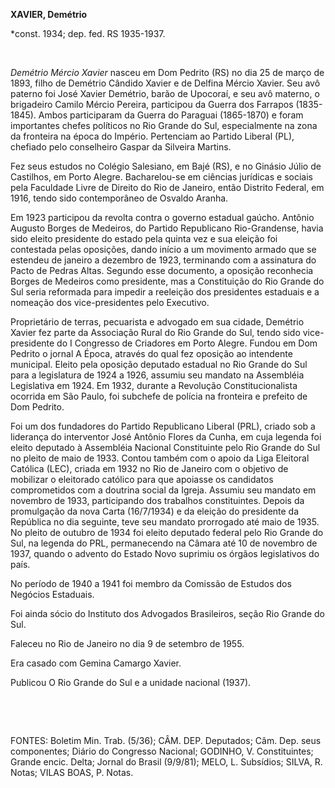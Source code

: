 **XAVIER, Demétrio**

\*const. 1934; dep. fed. RS 1935-1937.

 

*Demétrio Mércio Xavier* nasceu em Dom Pedrito (RS) no dia 25 de março
de 1893, filho de Demétrio Cândido Xavier e de Delfina Mércio Xavier.
Seu avô paterno foi José Xavier Demétrio, barão de Upocoraí, e seu avô
materno, o brigadeiro Camilo Mércio Pereira, participou da Guerra dos
Farrapos (1835-1845). Ambos participaram da Guerra do Paraguai
(1865-1870) e foram importantes chefes políticos no Rio Grande do Sul,
especialmente na zona da fronteira na época do Império. Pertenciam ao
Partido Liberal (PL), chefiado pelo conselheiro Gaspar da Silveira
Martins.

Fez seus estudos no Colégio Salesiano, em Bajé (RS), e no Ginásio Júlio
de Castilhos, em Porto Alegre. Bacharelou-se em ciências jurídicas e
sociais pela Faculdade Livre de Direito do Rio de Janeiro, então
Distrito Federal, em 1916, tendo sido contemporâneo de Osvaldo Aranha.

Em 1923 participou da revolta contra o governo estadual gaúcho. Antônio
Augusto Borges de Medeiros, do Partido Republicano Rio-Grandense, havia
sido eleito presidente do estado pela quinta vez e sua eleição foi
contestada pelas oposições, dando início a um movimento armado que se
estendeu de janeiro a dezembro de 1923, terminando com a assinatura do
Pacto de Pedras Altas. Segundo esse documento, a oposição reconhecia
Borges de Medeiros como presidente, mas a Constituição do Rio Grande do
Sul seria reformada para impedir a reeleição dos presidentes estaduais e
a nomeação dos vice-presidentes pelo Executivo.

Proprietário de terras, pecuarista e advogado em sua cidade, Demétrio
Xavier fez parte da Associação Rural do Rio Grande do Sul, tendo sido
vice-presidente do I Congresso de Criadores em Porto Alegre. Fundou em
Dom Pedrito o jornal A Época, através do qual fez oposição ao intendente
municipal. Eleito pela oposição deputado estadual no Rio Grande do Sul
para a legislatura de 1924 a 1926, assumiu seu mandato na Assembléia
Legislativa em 1924. Em 1932, durante a Revolução Constitucionalista
ocorrida em São Paulo, foi subchefe de polícia na fronteira e prefeito
de Dom Pedrito.

Foi um dos fundadores do Partido Republicano Liberal (PRL), criado sob a
liderança do interventor José Antônio Flores da Cunha, em cuja legenda
foi eleito deputado à Assembléia Nacional Constituinte pelo Rio Grande
do Sul no pleito de maio de 1933. Contou também com o apoio da Liga
Eleitoral Católica (LEC), criada em 1932 no Rio de Janeiro com o
objetivo de mobilizar o eleitorado católico para que apoiasse os
candidatos comprometidos com a doutrina social da Igreja. Assumiu seu
mandato em novembro de 1933, participando dos trabalhos constituintes.
Depois da promulgação da nova Carta (16/7/1934) e da eleição do
presidente da República no dia seguinte, teve seu mandato prorrogado até
maio de 1935. No pleito de outubro de 1934 foi eleito deputado federal
pelo Rio Grande do Sul, na legenda do PRL, permanecendo na Câmara até 10
de novembro de 1937, quando o advento do Estado Novo suprimiu os órgãos
legislativos do país.

No período de 1940 a 1941 foi membro da Comissão de Estudos dos Negócios
Estaduais.

Foi ainda sócio do Instituto dos Advogados Brasileiros, seção Rio Grande
do Sul.

Faleceu no Rio de Janeiro no dia 9 de setembro de 1955.

Era casado com Gemina Camargo Xavier.

Publicou O Rio Grande do Sul e a unidade nacional (1937).

 

 

FONTES: Boletim Min. Trab. (5/36); CÂM. DEP. Deputados; Câm. Dep. seus
componentes; Diário do Congresso Nacional; GODINHO, V. Constituintes;
Grande encic. Delta; Jornal do Brasil (9/9/81); MELO, L. Subsídios;
SILVA, R. Notas; VILAS BOAS, P. Notas.

 
